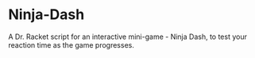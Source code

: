 # Ninja-Dash
A Dr. Racket script for an interactive mini-game - Ninja Dash, to test your reaction time as the game progresses. 
